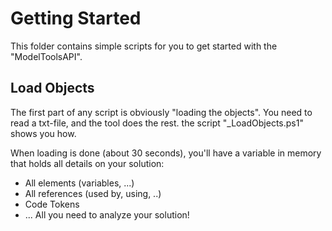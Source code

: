 # Getting Started
This folder contains simple scripts for you to get started with the "ModelToolsAPI".

## Load Objects
The first part of any script is obviously "loading the objects".  You need to read a txt-file, and the tool does the rest.  the script "_LoadObjects.ps1" shows you how.

When loading is done (about 30 seconds), you'll have a variable in memory that holds all details on your solution:
- All elements (variables, ...)
- All references (used by, using, ..)
- Code Tokens
- ... 
All you need to analyze your solution!